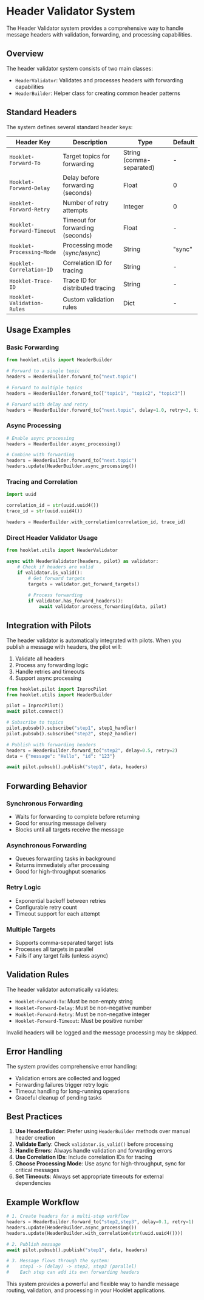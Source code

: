 # Header Validator System

The Header Validator system provides a comprehensive way to handle message headers with validation, forwarding, and processing capabilities.

## Overview

The header validator system consists of two main classes:
- `HeaderValidator`: Validates and processes headers with forwarding capabilities
- `HeaderBuilder`: Helper class for creating common header patterns

## Standard Headers

The system defines several standard header keys:

| Header Key | Description | Type | Default |
|------------|-------------|------|---------|
| `Hooklet-Forward-To` | Target topics for forwarding | String (comma-separated) | - |
| `Hooklet-Forward-Delay` | Delay before forwarding (seconds) | Float | 0 |
| `Hooklet-Forward-Retry` | Number of retry attempts | Integer | 0 |
| `Hooklet-Forward-Timeout` | Timeout for forwarding (seconds) | Float | - |
| `Hooklet-Processing-Mode` | Processing mode (sync/async) | String | "sync" |
| `Hooklet-Correlation-ID` | Correlation ID for tracing | String | - |
| `Hooklet-Trace-ID` | Trace ID for distributed tracing | String | - |
| `Hooklet-Validation-Rules` | Custom validation rules | Dict | - |

## Usage Examples

### Basic Forwarding

```python
from hooklet.utils import HeaderBuilder

# Forward to a single topic
headers = HeaderBuilder.forward_to("next.topic")

# Forward to multiple topics
headers = HeaderBuilder.forward_to(["topic1", "topic2", "topic3"])

# Forward with delay and retry
headers = HeaderBuilder.forward_to("next.topic", delay=1.0, retry=3, timeout=5.0)
```

### Async Processing

```python
# Enable async processing
headers = HeaderBuilder.async_processing()

# Combine with forwarding
headers = HeaderBuilder.forward_to("next.topic")
headers.update(HeaderBuilder.async_processing())
```

### Tracing and Correlation

```python
import uuid

correlation_id = str(uuid.uuid4())
trace_id = str(uuid.uuid4())

headers = HeaderBuilder.with_correlation(correlation_id, trace_id)
```

### Direct Header Validator Usage

```python
from hooklet.utils import HeaderValidator

async with HeaderValidator(headers, pilot) as validator:
    # Check if headers are valid
    if validator.is_valid():
        # Get forward targets
        targets = validator.get_forward_targets()
        
        # Process forwarding
        if validator.has_forward_headers():
            await validator.process_forwarding(data, pilot)
```

## Integration with Pilots

The header validator is automatically integrated with pilots. When you publish a message with headers, the pilot will:

1. Validate all headers
2. Process any forwarding logic
3. Handle retries and timeouts
4. Support async processing

```python
from hooklet.pilot import InprocPilot
from hooklet.utils import HeaderBuilder

pilot = InprocPilot()
await pilot.connect()

# Subscribe to topics
pilot.pubsub().subscribe("step1", step1_handler)
pilot.pubsub().subscribe("step2", step2_handler)

# Publish with forwarding headers
headers = HeaderBuilder.forward_to("step2", delay=0.5, retry=2)
data = {"message": "Hello", "id": "123"}

await pilot.pubsub().publish("step1", data, headers)
```

## Forwarding Behavior

### Synchronous Forwarding
- Waits for forwarding to complete before returning
- Good for ensuring message delivery
- Blocks until all targets receive the message

### Asynchronous Forwarding
- Queues forwarding tasks in background
- Returns immediately after processing
- Good for high-throughput scenarios

### Retry Logic
- Exponential backoff between retries
- Configurable retry count
- Timeout support for each attempt

### Multiple Targets
- Supports comma-separated target lists
- Processes all targets in parallel
- Fails if any target fails (unless async)

## Validation Rules

The header validator automatically validates:

- `Hooklet-Forward-To`: Must be non-empty string
- `Hooklet-Forward-Delay`: Must be non-negative number
- `Hooklet-Forward-Retry`: Must be non-negative integer
- `Hooklet-Forward-Timeout`: Must be positive number

Invalid headers will be logged and the message processing may be skipped.

## Error Handling

The system provides comprehensive error handling:

- Validation errors are collected and logged
- Forwarding failures trigger retry logic
- Timeout handling for long-running operations
- Graceful cleanup of pending tasks

## Best Practices

1. **Use HeaderBuilder**: Prefer using `HeaderBuilder` methods over manual header creation
2. **Validate Early**: Check `validator.is_valid()` before processing
3. **Handle Errors**: Always handle validation and forwarding errors
4. **Use Correlation IDs**: Include correlation IDs for tracing
5. **Choose Processing Mode**: Use async for high-throughput, sync for critical messages
6. **Set Timeouts**: Always set appropriate timeouts for external dependencies

## Example Workflow

```python
# 1. Create headers for a multi-step workflow
headers = HeaderBuilder.forward_to("step2,step3", delay=0.1, retry=1)
headers.update(HeaderBuilder.async_processing())
headers.update(HeaderBuilder.with_correlation(str(uuid.uuid4())))

# 2. Publish message
await pilot.pubsub().publish("step1", data, headers)

# 3. Message flows through the system:
#    step1 -> (delay) -> step2, step3 (parallel)
#    Each step can add its own forwarding headers
```

This system provides a powerful and flexible way to handle message routing, validation, and processing in your Hooklet applications. 